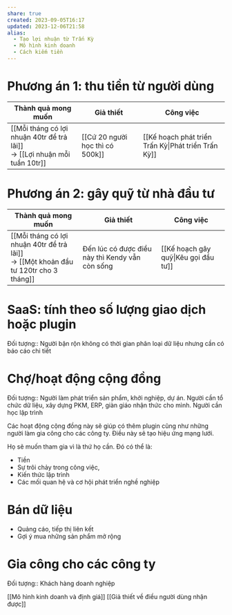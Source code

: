 ```yaml
---
share: true
created: 2023-09-05T16:17
updated: 2023-12-06T21:58
alias:
  - Tạo lợi nhuận từ Trấn Kỳ
  - Mô hình kinh doanh
  - Cách kiếm tiền
---
```


# Phương án 1: thu tiền từ người dùng
| Thành quả mong muốn                                                         | Giả thiết                       | Công việc                                           |
| --------------------------------------------------------------------------- | ------------------------------- | --------------------------------------------------- |
| [[Mỗi tháng có lợi nhuận 40tr để trả lãi]]<br>→ [[Lợi nhuận mỗi tuần 10tr]] | [[Cứ 20 người học thì có 500k]] | [[Kế hoạch phát triển Trấn Kỳ\|Phát triển Trấn Kỳ]] |

# Phương án 2: gây quỹ từ nhà đầu tư
| Thành quả mong muốn                                                                    | Giả thiết                                       | Công việc                            |
| -------------------------------------------------------------------------------------- | ----------------------------------------------- | ------------------------------------ |
| [[Mỗi tháng có lợi nhuận 40tr để trả lãi]]<br>→ [[Một khoản đầu tư 120tr cho 3 tháng]] | Đến lúc có được điều này thì Kendy vẫn còn sống | [[Kế hoạch gây quỹ\|Kêu gọi đầu tư]] |

# SaaS: tính theo số lượng giao dịch hoặc plugin
Đối tượng:: Người bận rộn không có thời gian phân loại dữ liệu nhưng cần có báo cáo chi tiết

# Chợ/hoạt động cộng đồng
Đối tượng:: Người làm phát triển sản phẩm, khởi nghiệp, dự án. Người cần tổ chức dữ liệu, xây dựng PKM, ERP, giàn giáo nhận thức cho mình. Người cần học lập trình

Các hoạt động cộng đồng này sẽ giúp có thêm plugin cũng như những người làm gia công  cho các công ty. Điều này sẽ tạo hiệu ứng mạng lưới. 

Họ sẽ muốn tham gia vì là thứ họ cần. Đó có thể là:
- Tiền
- Sự trôi chảy trong công việc,
- Kiến thức lập trình
- Các mối quan hệ và cơ hội phát triển nghề nghiệp

# Bán dữ liệu
- Quảng cáo, tiếp thị liên kết
- Gợi ý mua những sản phẩm mở rộng

# Gia công cho các công ty
Đối tượng:: Khách hàng doanh nghiệp

[[Mô hình kinh doanh và định giá]]
[[Giả thiết về điều người dùng nhận được]]
